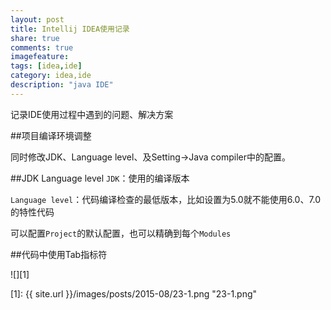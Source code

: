 ```yaml
---
layout: post
title: Intellij IDEA使用记录
share: true
comments: true
imagefeature:
tags: [idea,ide]
category: idea,ide
description: "java IDE"
---
```


记录IDE使用过程中遇到的问题、解决方案

<!--more-->
 
##项目编译环境调整

同时修改JDK、Language level、及Setting->Java compiler中的配置。


##JDK Language level
`JDK`：使用的编译版本

`Language level`：代码编译检查的最低版本，比如设置为5.0就不能使用6.0、7.0的特性代码

可以配置`Project`的默认配置，也可以精确到每个`Modules`

##代码中使用Tab指标符

![][1]



[1]: {{ site.url }}/images/posts/2015-08/23-1.png "23-1.png"